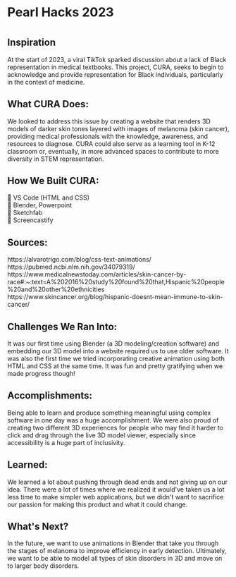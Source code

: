 <h1>Pearl Hacks 2023<h1>
 
<h2>Inspiration</h2>
At the start of 2023, a viral TikTok sparked discussion about a lack of Black representation in medical textbooks. This project, CURA, seeks to begin to acknowledge and provide representation for Black individuals, particularly in the context of medicine. 
 
<h2>What CURA Does: </h2>
We looked to address this issue by creating a website that renders 3D models of darker skin tones layered with images of melanoma (skin cancer), providing medical professionals with the knowledge, awareness, and resources to diagnose. CURA could also serve as a learning tool in K-12 classroom or, eventually, in more advanced spaces to contribute to more diversity in STEM representation.
 
<h2>How We Built CURA: </h2>
💫 VS Code (HTML and CSS) </br>
💫 Blender, Powerpoint </br>
💫 Sketchfab </br>
💫 Screencastify </br>
 
<h2>Sources: </h2>
https://alvarotrigo.com/blog/css-text-animations/
https://pubmed.ncbi.nlm.nih.gov/34079319/
https://www.medicalnewstoday.com/articles/skin-cancer-by-race#:~:text=A%202016%20study%20found%20that,Hispanic%20people%20and%20other%20ethnicities
https://www.skincancer.org/blog/hispanic-doesnt-mean-immune-to-skin-cancer/
 
<h2>Challenges We Ran Into:</h2>
It was our first time using Blender (a 3D modeling/creation software) and embedding our 3D model into a website required us to use older software. It was also the first time we tried incorporating creative animation using both HTML and CSS at the same time. It was fun and pretty gratifying when we made progress though!
 
<h2>Accomplishments:</h2>
Being able to learn and produce something meaningful using complex software in one day was a huge accomplishment. We were also proud of creating two different 3D experiences for people who may find it harder to click and drag through the live 3D model viewer, especially since accessibility is a huge part of inclusivity.
 
<h2>Learned:</h2>
We learned a lot about pushing through dead ends and not giving up on our idea. There were a lot of times where we realized it would've taken us a lot less time to make simpler web applications, but we didn't want to sacrifice our passion for making this product and what it could change.
 
<h2>What's Next?</h2>
In the future, we want to use animations in Blender that take you through the stages of melanoma to improve efficiency in early detection. Ultimately, we want to be able to model all types of skin disorders in 3D and move on to larger body disorders.

